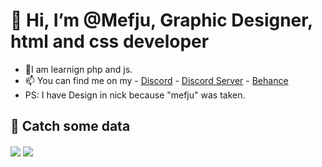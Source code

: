 # 👋 Hi, I’m @Mefju, Graphic Designer, html and css developer
- 👀I am learnign php and js.
- 📫 You can find me on my - [Discord](https://discord.com/users/688426122278731794) - [Discord Server](https://discord.gg/H7A9GAew9a) - [Behance](https://be.net/mefjudesign)
- PS: I have Design in nick because "mefju" was taken.
## 🔷 Catch some data
<img align="center" src="https://github-readme-stats.vercel.app/api?username=MefjuDesign&count_private=true&theme=prussian" />
<img align="center" src="https://github-readme-stats.vercel.app/api/top-langs/?username=MefjuDesign&count_private=true&langs_count=8&theme=prussian" />

